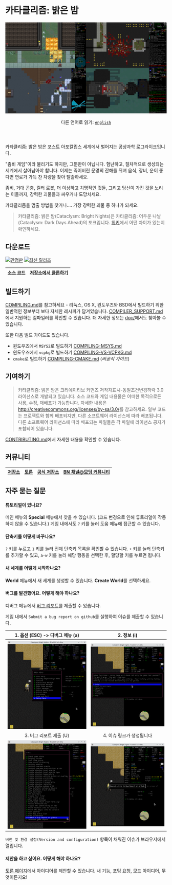 # 카타클리즘: 밝은 밤

<header align="center">
  <a><img src="doc/img/readme-title.png" title="우측 위부터 시계방향으로 Chaosvolt (x2), ExecutorBill, scarf005의 스크린샷"></a>

다른 언어로 읽기: [`english`](README.md)

</header>

카타클리즘: 밝은 밤은 포스트 아포칼립스 세계에서 벌어지는 공상과학 로그라이크입니다.

"좀비 게임"이라 불리기도 하지만, 그뿐만이 아닙니다. 험난하고, 절차적으로 생성되는 세계에서 살아남아야 합니다. 이제는 죽어버린 문명의 잔해를 뒤져 음식, 장비, 운이 좋다면 연료가 가득 찬 차량을 찾아 탈출하세요.

좀비, 거대 곤충, 킬러 로봇, 더 이상하고 치명적인 것들, 그리고 당신이 가진 것을 노리는 이들까지, 강력한 괴물들과 싸우거나 도망치세요.

카타클리즘을 멈출 방법을 찾거나.... 가장 강력한 괴물 중 하나가 되세요.

> 카타클리즘: 밝은 밤(Cataclysm: Bright Nights)은 카타클리즘: 어두운 나날(Cataclysm: Dark Days Ahead)의 포크입니다. [위키](https://github.com/cataclysmbnteam/cataclysm-BN/wiki/Changes-so-far)에서 어떤 차이가 있는지 확인하세요.

## 다운로드

[![안정판][stable-releases-badge]][stable-releases] [![최신 릴리즈][all-releases-badge]][all-releases]

[stable-releases]: https://github.com/cataclysmbnteam/cataclysm-BN/releases/tag/cbn-0.2
[stable-releases-badge]: https://img.shields.io/github/v/release/cataclysmbnteam/cataclysm-BN?style=for-the-badge&color=success&label=stable
[all-releases]: https://github.com/cataclysmbnteam/cataclysm-BN/releases
[all-releases-badge]: https://img.shields.io/github/v/release/cataclysmbnteam/cataclysm-BN?style=for-the-badge&color=important&label=Latest%20Release&include_prereleases&sort=date

| [소스 코드][source-zip-archive] | [저장소에서 클론하기][clone] |
| :-----------------------------: | :--------------------------: |

[source-zip-archive]: https://github.com/cataclysmbnteam/cataclysm-BN/archive/master.zip "소스 코드를 .zip 아카이브로 다운로드할 수 있습니다"
[clone]: https://github.com/cataclysmbnteam/cataclysm-BN/ "GitHub 저장소에서 클론할 수 있습니다"

## 빌드하기

[COMPILING.md](doc/COMPILING/COMPILING.md)를 참고하세요 - 리눅스, OS X, 윈도우즈와 BSD에서 빌드하기 위한 일반적인 정보부터 보다 자세한 레시피가 담겨있습니다. [COMPILER_SUPPORT.md](doc/COMPILING/COMPILER_SUPPORT.md)에서 지원하는 컴파일러를 확인할 수 있습니다. 더 자세한 정보는 [doc/](https://github.com/cataclysmbnteam/cataclysm-BN/tree/upload/doc)에서도 찾아볼 수 있습니다.

또한 다음 빌드 가이드도 있습니다.

- 윈도우즈에서 `MSYS2`로 빌드하기 [COMPILING-MSYS.md](doc/COMPILING/COMPILING-MSYS.md)
- 윈도우즈에서 `vcpkg`로 빌드하기 [COMPILING-VS-VCPKG.md](doc/COMPILING/COMPILING-VS-VCPKG.md)
- `cmake`로 빌드하기 [COMPILING-CMAKE.md](doc/COMPILING/COMPILING-CMAKE.md) (_비공식 가이드_)

## 기여하기

> 카타클리즘: 밝은 밤은 크리에이티브 커먼즈 저작자표시-동일조건변경허락 3.0 라이선스로 개발되고 있습니다. 소스 코드와 게임 내용물은 어떠한 목적으로든 사용, 수정, 재배포가 가능합니다. 자세한 내용은 <http://creativecommons.org/licenses/by-sa/3.0/>를 참고하세요.
> 일부 코드는 프로젝트와 함께 배포되지만, 다른 소프트웨어 라이선스에 따라 배포됩니다. 다른 소프트웨어 라이선스에 따라 배포되는 파일들은 각 파일에 라이선스 공지가 포함되어 있습니다.

[CONTRIBUTING.md](.github/CONTRIBUTING.md)에서 자세한 내용을 확인할 수 있습니다.

## 커뮤니티

| [저장소][repo] | [토론][discussion] | [공식 저장소][discord] | [BN 채널@모딩 커뮤니티][modding] |
| :------------: | :----------------: | :--------------------: | :------------------------------: |

[repo]: https://github.com/cataclysmbnteam/cataclysm-BN
[discussion]: https://github.com/cataclysmbnteam/cataclysm-BN/discussions
[discord]: https://discord.gg/XW7XhXuZ89
[modding]: https://discord.gg/B5q4XCa "비공식 DDA모딩 커뮤니티에도 BN 채널이 있습니다."

## 자주 묻는 질문

#### 튜토리얼이 있나요?

메인 메뉴의 **Special** 메뉴에서 찾을 수 있습니다. (코드 변경으로 인해 튜토리얼이 작동하지 않을 수 있습니다.) 게임 내에서도 `?` 키를 눌러 도움 메뉴에 접근할 수 있습니다.

#### 단축키를 어떻게 바꾸나요?

`?` 키를 누르고 `1` 키를 눌러 전체 단축키 목록을 확인할 수 있습니다. `+` 키를 눌러 단축키를 추가할 수 있고, `a-w` 키를 눌러 해당 행동을 선택한 후, 할당할 키를 누르면 됩니다.

#### 새 세계를 어떻게 시작하나요?

**World** 메뉴에서 새 세계를 생성할 수 있습니다. **Create World**를 선택하세요.

#### 버그를 발견했어요. 어떻게 해야 하나요?

디버그 메뉴에서 [버그 리포트](https://github.com/cataclysmbnteam/cataclysm-BN/issues/new?template=bug_report.yml)를 제출할 수 있습니다.

게임 내에서 `Submit a bug report on github`를 실행하여 이슈를 제출할 수 있습니다.

| 1. 옵션 (ESC) -> 디버그 메뉴 (a) |         2. 정보 (i)          |
| :------------------------------: | :--------------------------: |
|   ![](doc/img/readme-bug1.png)   | ![](doc/img/readme-bug2.png) |
|     3. 버그 리포트 제출 (U)      |  4. 이슈 링크가 생성됩니다   |
|   ![](doc/img/readme-bug3.png)   | ![](doc/img/readme-bug4.png) |

`버전 및 환경 설정(Version and configuration)` 항목이 채워진 이슈가 브라우저에서 열립니다.

#### 제안을 하고 싶어요. 어떻게 해야 하나요?

[토론 페이지](https://github.com/cataclysmbnteam/cataclysm-BN/discussions/categories/ideas)에서 아이디어를 제안할 수 있습니다. 새 기능, 포팅 요청, 모드 아이디어, 무엇이든지요!
